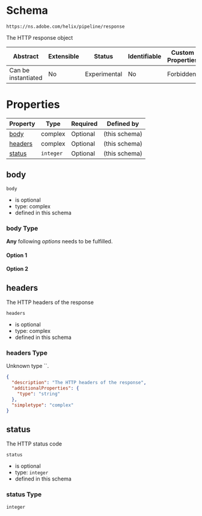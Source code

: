 
#  Schema

```
https://ns.adobe.com/helix/pipeline/response
```

The HTTP response object

| Abstract | Extensible | Status | Identifiable | Custom Properties | Additional Properties | Defined In |
|----------|------------|--------|--------------|-------------------|-----------------------|------------|
| Can be instantiated | No | Experimental | No | Forbidden | Forbidden | [response.schema.json](response.schema.json) |

#  Properties

| Property | Type | Required | Defined by |
|----------|------|----------|------------|
| [body](#body) | complex | Optional |  (this schema) |
| [headers](#headers) | complex | Optional |  (this schema) |
| [status](#status) | `integer` | Optional |  (this schema) |

## body


`body`
* is optional
* type: complex
* defined in this schema

### body Type


**Any** following *options* needs to be fulfilled.


#### Option 1



#### Option 2







## headers

The HTTP headers of the response

`headers`
* is optional
* type: complex
* defined in this schema

### headers Type

Unknown type ``.

```json
{
  "description": "The HTTP headers of the response",
  "additionalProperties": {
    "type": "string"
  },
  "simpletype": "complex"
}
```





## status

The HTTP status code

`status`
* is optional
* type: `integer`
* defined in this schema

### status Type


`integer`





